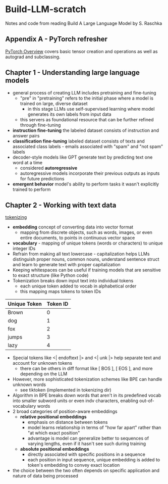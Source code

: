 # Build-LLM-scratch
Notes and code from reading Build A Large Language Model by S. Raschka

## Appendix A - PyTorch refresher
[PyTorch Overview](./pytorch-overview) covers basic tensor creation and operations as well as autograd and subclassing.

## Chapter 1 - Understanding large language models
- general process of creating LLM includes pretraining and fine-tuning
    - "pre" in "pretraining" refers to the initial phase where a model is trained on large, diverse dataset
        - in this stage LLMs use self-supervised learning where model generates its own labels from input data
    - this servers as foundational resource that can be further refined through fine-tuning
- **instruction fine-tuning** the labeled dataset consists of instruction and answer pairs
- **classification fine-tuning** labeled dataset consists of texts and associated class labels - emails associated with "spam" and "not spam" labels
- decoder-style models like GPT generate text by predicting text one word at a time
    - considered **autoregressive**
    - autoregressive models incorporate their previous outputs as inputs for future predictions
- **emergent behavior** model's ability to perform tasks it wasn't explicitly trained to perform

## Chapter 2 - Working with text data
[tokenizing](./tokenizing)
- **embedding** concept of converting data into vector format
    - mapping from discrete objects, such as words, images, or even entire documents, to points in continuous vector space
- **vocabulary** - mapping of unique tokens (words or characters) to unique integer IDs
- Refrain from making all text lowercase - capitalization helps LLMs distinguish proper nouns, common nouns, understand sentence struct and learn to generate text with proper capitalization
- Keeping whitespaces can be useful if training models that are sensitive to exact structure (like Python code)
- Tokenization breaks down input text into individual tokens
    - each unique token added to vocab in alphabetical order
    - this mapping maps tokens to token IDs

| Unique Token | Token ID |
|--------------|----------|
| Brown        | 0        |
| dog          | 1        |
| fox          | 2        |
| jumps        | 3        |
| lazy         | 4        |


- Special tokens like <| endoftext |> and <| unk |> help separate text and account for unknown tokens
    - there can be others in diff format like [ BOS ], [ EOS ], and more depending on the LLM
- However, more sophisticated tokenization schemes like BPE can handle unknown words
    - see tiktoken (implemented in tokenizing dir)
- Algorithm in BPE breaks down words that aren't in its predefined vocab into smaller subword units or even indv characters, enabling out-of-vocabulary words
- 2 broad categories of position-aware embeddings
    - **relative positional embeddings**
        - emphasis on distance between tokens
        - model learns relationship in terms of "how far apart" rather than "at which exact position"
        - advantage is model can generalize better to sequences of varying lengths, even if it hasn't see such during training
    - **absolute positional embeddings**
        - directly associated with specific positions in a sequence
        - each position in input sequence, unique embedding is added to token's embedding to convey exact location
- the choice between the two often depends on specific application and nature of data being processed

